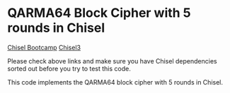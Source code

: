 QARMA64 Block Cipher with 5 rounds in Chisel
=======================

[Chisel Bootcamp](https://github.com/freechipsproject/chisel-bootcamp)
[Chisel3](https://www.chisel-lang.org/)

Please check above links and make sure you have Chisel dependencies sorted out before you try to test this code. 

This code implements the QARMA64 block cipher with 5 rounds in Chisel.
